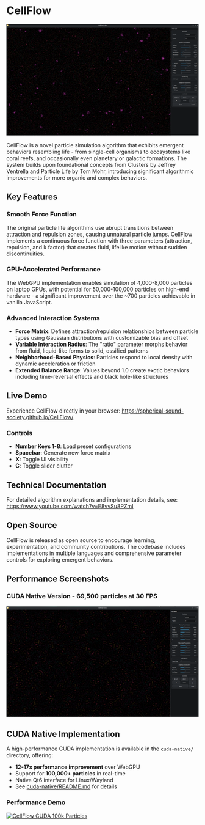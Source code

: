 # CellFlow

![CellFlow CUDA - 100,000 particles at 13 FPS](docs/media/Screenshot_20250626_121558.png)

CellFlow is a novel particle simulation algorithm that exhibits emergent behaviors resembling life - from single-cell organisms to ecosystems like coral reefs, and occasionally even planetary or galactic formations. The system builds upon foundational concepts from Clusters by Jeffrey Ventrella and Particle Life by Tom Mohr, introducing significant algorithmic improvements for more organic and complex behaviors.

## Key Features

### Smooth Force Function
The original particle life algorithms use abrupt transitions between attraction and repulsion zones, causing unnatural particle jumps. CellFlow implements a continuous force function with three parameters (attraction, repulsion, and k factor) that creates fluid, lifelike motion without sudden discontinuities.

### GPU-Accelerated Performance
The WebGPU implementation enables simulation of 4,000-8,000 particles on laptop GPUs, with potential for 50,000-100,000 particles on high-end hardware - a significant improvement over the ~700 particles achievable in vanilla JavaScript.

### Advanced Interaction Systems
- **Force Matrix**: Defines attraction/repulsion relationships between particle types using Gaussian distributions with customizable bias and offset
- **Variable Interaction Radius**: The "ratio" parameter morphs behavior from fluid, liquid-like forms to solid, ossified patterns
- **Neighborhood-Based Physics**: Particles respond to local density with dynamic acceleration or friction
- **Extended Balance Range**: Values beyond 1.0 create exotic behaviors including time-reversal effects and black hole-like structures

## Live Demo

Experience CellFlow directly in your browser: https://spherical-sound-society.github.io/CellFlow/

### Controls
- **Number Keys 1-8**: Load preset configurations
- **Spacebar**: Generate new force matrix
- **X**: Toggle UI visibility
- **C**: Toggle slider clutter

## Technical Documentation

For detailed algorithm explanations and implementation details, see: https://www.youtube.com/watch?v=E8vvSu8PZmI

## Open Source

CellFlow is released as open source to encourage learning, experimentation, and community contributions. The codebase includes implementations in multiple languages and comprehensive parameter controls for exploring emergent behaviors.

## Performance Screenshots

### CUDA Native Version - 69,500 particles at 30 FPS
![CellFlow CUDA - 69,500 particles at 30 FPS](docs/media/Screenshot_20250626_121802.png)

## CUDA Native Implementation

A high-performance CUDA implementation is available in the `cuda-native/` directory, offering:
- **12-17x performance improvement** over WebGPU
- Support for **100,000+ particles** in real-time
- Native Qt6 interface for Linux/Wayland
- See [cuda-native/README.md](cuda-native/README.md) for details

### Performance Demo
[![CellFlow CUDA 100k Particles](https://img.youtube.com/vi/ZMKAkzZCcAk/maxresdefault.jpg)](https://youtu.be/ZMKAkzZCcAk)
